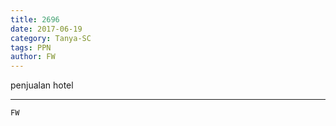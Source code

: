 ```yaml
---
title: 2696
date: 2017-06-19
category: Tanya-SC
tags: PPN
author: FW
---
```


penjualan hotel

---



`FW`
